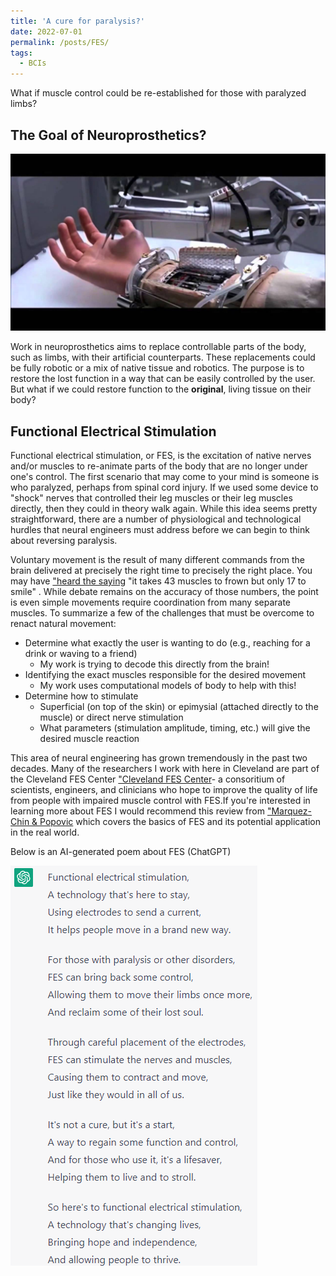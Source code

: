 ```yaml
---
title: 'A cure for paralysis?'
date: 2022-07-01
permalink: /posts/FES/
tags:
  - BCIs
---
```

What if muscle control could be re-established for those with paralyzed limbs?


## The Goal of Neuroprosthetics?
![Luke Graphic!](/images/skywalkerArm.jpg)

Work in neuroprosthetics aims to replace controllable parts of the body, such as limbs, with their artificial counterparts. These replacements could be fully robotic or a mix of native tissue and robotics. The purpose is to restore the lost function in a way that can be easily controlled by the user. But what if we could restore function to the **original**, living tissue on their body? 


## Functional Electrical Stimulation
Functional electrical stimulation, or FES, is the excitation of native nerves and/or muscles to re-animate parts of the body that are no longer under one's control. The first scenario that may come to your mind is someone is who paralyzed, perhaps from spinal cord injury. If we used some device to "shock" nerves that controlled their leg muscles or their leg muscles directly, then they could in theory walk again. While this idea seems pretty straightforward, there are a number of physiological and technological hurdles that neural engineers must address before we can begin to think about reversing paralysis.

Voluntary movement is the result of many different commands from the brain delivered at precisely the right time to precisely the right place. You may have ["heard the saying](https://www.flipscience.ph/health/does-it-really-take-more-muscles-to-frown-than-to-smile/) "it takes 43 muscles to frown but only 17 to smile" . While debate remains on the accuracy of those numbers, the point is even simple movements require coordination from many separate muscles. To summarize a few of the challenges that must be overcome to renact natural movement:

  * Determine what exactly the user is wanting to do (e.g., reaching for a drink or waving to a friend)
      * My work is trying to decode this directly from the brain!
  * Identifying the exact muscles responsible for the desired movement
      * My work uses computational models of body to help with this!
  * Determine how to stimulate 
     * Superficial (on top of the skin) or epimysial (attached directly to the muscle) or direct nerve stimulation
     * What parameters (stimulation amplitude, timing, etc.) will give the desired muscle reaction

This area of neural engineering has grown tremendously in the past two decades. Many of the researchers I work with here in Cleveland are part of the Cleveland FES Center ["Cleveland FES Center](https://fescenter.org/)- a consoritium of scientists, engineers, and clinicians who hope to improve the quality of life from people with impaired muscle control with FES.If you're interested in learning more about FES I would recommend this review from ["Marquez-Chin & Popovic](https://biomedical-engineering-online.biomedcentral.com/articles/10.1186/s12938-020-00773-4) which covers the basics of FES and its potential application in the real world.

Below is an AI-generated poem about FES (ChatGPT)

![FES Poem!](/images/FESpoem.png)
